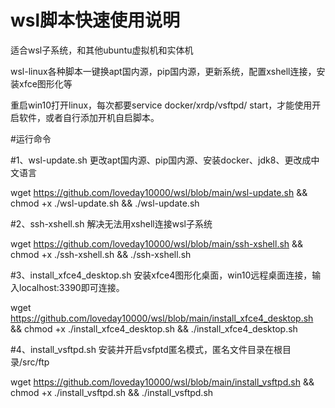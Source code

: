 # wsl脚本快速使用说明

适合wsl子系统，和其他ubuntu虚拟机和实体机

wsl-linux各种脚本一键换apt国内源，pip国内源，更新系统，配置xshell连接，安装xfce图形化等

重启win10打开linux，每次都要service docker/xrdp/vsftpd/ start，才能使用开启软件，或者自行添加开机自启脚本。

#运行命令


#1、wsl-update.sh 更改apt国内源、pip国内源、安装docker、jdk8、更改成中文语言
 
wget https://github.com/loveday10000/wsl/blob/main/wsl-update.sh && chmod +x ./wsl-update.sh && ./wsl-update.sh

#2、ssh-xshell.sh 解决无法用xshell连接wsl子系统

wget https://github.com/loveday10000/wsl/blob/main/ssh-xshell.sh && chmod +x ./ssh-xshell.sh && ./ssh-xshell.sh

#3、install_xfce4_desktop.sh 安装xfce4图形化桌面，win10远程桌面连接，输入localhost:3390即可连接。

wget https://github.com/loveday10000/wsl/blob/main/install_xfce4_desktop.sh && chmod +x ./install_xfce4_desktop.sh && ./install_xfce4_desktop.sh

#4、install_vsftpd.sh 安装并开启vsfptd匿名模式，匿名文件目录在根目录/src/ftp

wget https://github.com/loveday10000/wsl/blob/main/install_vsftpd.sh && chmod +x ./install_vsftpd.sh && ./install_vsftpd.sh
